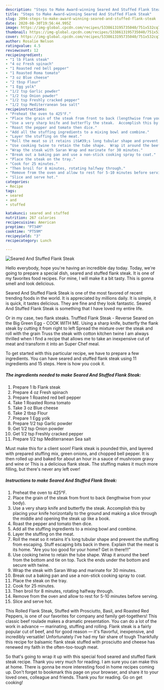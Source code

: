 ```yaml
---
description: "Steps to Make Award-winning Seared And Stuffed Flank Steak"
title: "Steps to Make Award-winning Seared And Stuffed Flank Steak"
slug: 2094-steps-to-make-award-winning-seared-and-stuffed-flank-steak
date: 2020-08-30T19:56:44.995Z
image: https://img-global.cpcdn.com/recipes/5338613195735040/751x532cq70/seared-and-stuffed-flank-steak-recipe-main-photo.jpg
thumbnail: https://img-global.cpcdn.com/recipes/5338613195735040/751x532cq70/seared-and-stuffed-flank-steak-recipe-main-photo.jpg
cover: https://img-global.cpcdn.com/recipes/5338613195735040/751x532cq70/seared-and-stuffed-flank-steak-recipe-main-photo.jpg
author: Rosalie Nelson
ratingvalue: 4.5
reviewcount: 12
recipeingredient:
- "1 lb Flank steak"
- "4 oz Fresh spinach"
- "1 Roasted red bell pepper"
- "1 Roasted Roma tomato"
- "3 oz Blue cheese"
- "2 tbsp Flour"
- "1 Egg yolk"
- "1/2 tsp Garlic powder"
- "1/2 tsp Onion powder"
- "1/2 tsp Freshly cracked pepper"
- "1/2 tsp Mediterranean Sea salt"
recipeinstructions:
- "Preheat the oven to 425°F."
- "Place the grain of the steak from front to back (lengthwise from your body)."
- "Use a very sharp knife and butterfly the steak.  Accomplish this by placing your knife horizontally to the ground and making a slice through the middle and opening the steak up like a book."
- "Roast the pepper and tomato then dice."
- "Add all the stuffing ingredients to a mixing bowl and combine."
- "Layer the stuffing on the meat."
- "Roll the meat so it retains it&#39;s long tubular shape and prevent the stuffing from escaping.  Stuff escaping bits back in there.  Explain that the meat is its home.  &#34;Are you too good for your home? Get in there!!!&#34;"
- "Use cooking twine to retain the tube shape.  Wrap it around the beef from the bottom and tie on top.  Tuck the ends under the bottom and secure with twine."
- "Wrap the steak with Saran Wrap and marinate for 30 minutes."
- "Break out a baking pan and use a non-stick cooking spray to coat."
- "Place the steak on the tray."
- "Cook for 25 minutes."
- "Then broil for 8 minutes, rotating halfway through."
- "Remove from the oven and allow to rest for 5-10 minutes before serving."
- "Slice and serve hot."
categories:
- Recipe
tags:
- seared
- and
- stuffed

katakunci: seared and stuffed 
nutrition: 267 calories
recipecuisine: American
preptime: "PT34M"
cooktime: "PT59M"
recipeyield: "3"
recipecategory: Lunch

---
```



![Seared And Stuffed Flank Steak](https://img-global.cpcdn.com/recipes/5338613195735040/751x532cq70/seared-and-stuffed-flank-steak-recipe-main-photo.jpg)

Hello everybody, hope you're having an incredible day today. Today, we're going to prepare a special dish, seared and stuffed flank steak. It is one of my favorites food recipes. For mine, I will make it a bit tasty. This is gonna smell and look delicious.

Seared And Stuffed Flank Steak is one of the most favored of recent trending foods in the world. It is appreciated by millions daily. It is simple, it is quick, it tastes delicious. They are fine and they look fantastic. Seared And Stuffed Flank Steak is something that I have loved my entire life.

Or in my case, two flank steaks. Truffled Flank Steak - Reverse Seared on the Big Green Egg - COOK WITH ME. Using a sharp knife, butterfly the flank steak by cutting it from right to left Spread the mixture over the steak and roll with the grain Truss the steak with cotton kitchen twine I am always thrilled when I find a recipe that allows me to take an inexpensive cut of meat and transform it into an Super Chef meal.


To get started with this particular recipe, we have to prepare a few ingredients. You can have seared and stuffed flank steak using 11 ingredients and 15 steps. Here is how you cook it.

<!--inarticleads1-->

##### The ingredients needed to make Seared And Stuffed Flank Steak:

1. Prepare 1 lb Flank steak
1. Prepare 4 oz Fresh spinach
1. Prepare 1 Roasted red bell pepper
1. Take 1 Roasted Roma tomato
1. Take 3 oz Blue cheese
1. Take 2 tbsp Flour
1. Prepare 1 Egg yolk
1. Prepare 1/2 tsp Garlic powder
1. Get 1/2 tsp Onion powder
1. Get 1/2 tsp Freshly cracked pepper
1. Prepare 1/2 tsp Mediterranean Sea salt


Must make this for a client soon! Flank steak is pounded thin, and layered with prepared stuffing mix, green onions, and chopped bell pepper. It is then rolled up and baked for about an hour in a sauce of mushroom gravy and wine or This is a delicious flank steak. The stuffing makes it much more filling, but there&#39;s never any left over! 

<!--inarticleads2-->

##### Instructions to make Seared And Stuffed Flank Steak:

1. Preheat the oven to 425°F.
1. Place the grain of the steak from front to back (lengthwise from your body).
1. Use a very sharp knife and butterfly the steak.  Accomplish this by placing your knife horizontally to the ground and making a slice through the middle and opening the steak up like a book.
1. Roast the pepper and tomato then dice.
1. Add all the stuffing ingredients to a mixing bowl and combine.
1. Layer the stuffing on the meat.
1. Roll the meat so it retains it&#39;s long tubular shape and prevent the stuffing from escaping.  Stuff escaping bits back in there.  Explain that the meat is its home.  &#34;Are you too good for your home? Get in there!!!&#34;
1. Use cooking twine to retain the tube shape.  Wrap it around the beef from the bottom and tie on top.  Tuck the ends under the bottom and secure with twine.
1. Wrap the steak with Saran Wrap and marinate for 30 minutes.
1. Break out a baking pan and use a non-stick cooking spray to coat.
1. Place the steak on the tray.
1. Cook for 25 minutes.
1. Then broil for 8 minutes, rotating halfway through.
1. Remove from the oven and allow to rest for 5-10 minutes before serving.
1. Slice and serve hot.


This Rolled Flank Steak, Stuffed with Prosciutto, Basil, and Roasted Red Peppers, is one of our favorites for company and family get-togethers! This classic beef roulade makes a dramatic presentation. You can do a lot of the work in advance — marinating, stuffing and rolling. Flank steak is a fairly popular cut of beef, and for good reason — it&#39;s flavorful, inexpensive, and incredibly versatile! Unfortunately I&#39;ve had my fair share of tough Thankfully this recipe for balsamic flank steak stuffed with prosciutto and cheese has renewed my faith in the often-too-tough meat. 

So that's going to wrap it up with this special food seared and stuffed flank steak recipe. Thank you very much for reading. I am sure you can make this at home. There is gonna be more interesting food in home recipes coming up. Don't forget to bookmark this page on your browser, and share it to your loved ones, colleague and friends. Thank you for reading. Go on get cooking!
